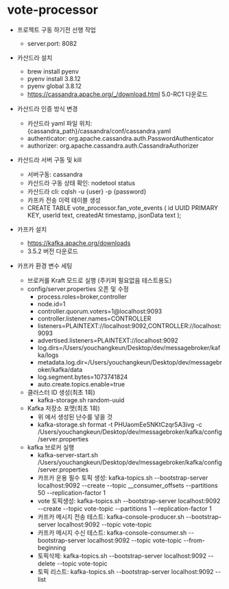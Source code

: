# vote-processor

* 프로젝트 구동 하기전 선행 작업
  * server.port: 8082

* 카산드라 설치
    * brew install pyenv
    * pyenv install 3.8.12
    * pyenv global 3.8.12
    * https://cassandra.apache.org/_/download.html 5.0-RC1 다운로드
* 카산드라 인증 방식 변경
  * 카산드라 yaml 파일 위치: {cassandra_path}/cassandra/conf/cassandra.yaml
  * authenticator: org.apache.cassandra.auth.PasswordAuthenticator 
  * authorizer: org.apache.cassandra.auth.CassandraAuthorizer
* 카산드라 서버 구동 및 kill
  * 서버구동: cassandra
  * 카산드라 구동 상태 확인: nodetool status
  * 카산드라 cli: cqlsh -u {user} -p {password} 
  * 카프카 전송 이력 테이블 생성
  * CREATE TABLE vote_processor.fan_vote_events (
    id UUID PRIMARY KEY,
    userId text,
    createdAt timestamp,
    jsonData text
    );

* 카프카 설치
  * https://kafka.apache.org/downloads
  * 3.5.2 버전 다운로드
* 카프카 환경 변수 세팅
  * 브로커를 Kraft 모드로 실행 (주키퍼 필요없음 테스트용도)
  * config/server.properties 오픈 및 수정
    * process.roles=broker,controller
    * node.id=1
    * controller.quorum.voters=1@localhost:9093
    * controller.listener.names=CONTROLLER
    * listeners=PLAINTEXT://localhost:9092,CONTROLLER://localhost:9093
    * advertised.listeners=PLAINTEXT://localhost:9092
    * log.dirs=/Users/youchangkeun/Desktop/dev/messagebroker/kafka/logs
    * metadata.log.dir=/Users/youchangkeun/Desktop/dev/messagebroker/kafka/data
    * log.segment.bytes=1073741824
    * auto.create.topics.enable=true
  * 클러스터 ID 생성(최초 1회)
    * kafka-storage.sh random-uuid
  * Kafka 저장소 포맷(최초 1회)
    * 위 에서 생성된 난수를 넣을 것
    * kafka-storage.sh format -t PHUaomEeSNKtCzqr5A3ivg -c /Users/youchangkeun/Desktop/dev/messagebroker/kafka/config/server.properties
  * kafka 브로커 실행
    * kafka-server-start.sh /Users/youchangkeun/Desktop/dev/messagebroker/kafka/config/server.properties
    * 카프카 운용 필수 토픽 생성: kafka-topics.sh --bootstrap-server localhost:9092 --create --topic __consumer_offsets --partitions 50 --replication-factor 1
    * vote 토픽생성: kafka-topics.sh --bootstrap-server localhost:9092 --create --topic vote-topic --partitions 1 --replication-factor 1
    * 카프카 메시지 전송 테스트: kafka-console-producer.sh --bootstrap-server localhost:9092 --topic vote-topic
    * 카프카 메시지 수신 테스트: kafka-console-consumer.sh --bootstrap-server localhost:9092 --topic vote-topic --from-beginning
    * 토픽삭제: kafka-topics.sh --bootstrap-server localhost:9092 --delete --topic vote-topic
    * 토픽 리스트: kafka-topics.sh --bootstrap-server localhost:9092 --list
 